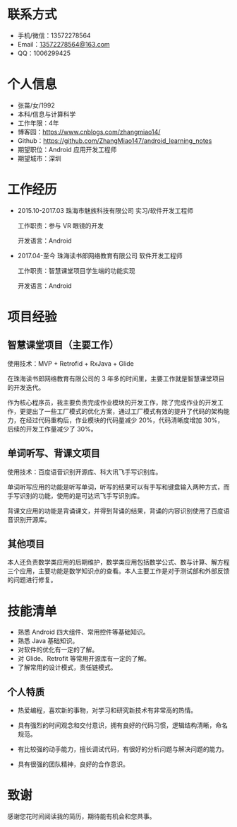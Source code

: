 
# 联系方式
- 手机/微信：13572278564
- Email：13572278564@163.com
- QQ：1006299425


# 个人信息

 - 张苗/女/1992 
 - 本科/信息与计算科学 
 - 工作年限：4年
 - 博客园：https://www.cnblogs.com/zhangmiao14/
 - Github：https://github.com/ZhangMiao147/android_learning_notes
 - 期望职位：Android 应用开发工程师
 - 期望城市：深圳

# 工作经历

* 2015.10-2017.03  珠海市魅族科技有限公司  实习/软件开发工程师

  工作职责：参与 VR 眼镜的开发

  开发语言：Android

* 2017.04-至今  珠海读书郎网络教育有限公司  软件开发工程师

  工作职责：智慧课堂项目学生端的功能实现

  开发语言：Android

# 项目经验

## 智慧课堂项目（主要工作）

使用技术：MVP + Retrofid + RxJava + Glide

在珠海读书郎网络教育有限公司的 3 年多的时间里，主要工作就是智慧课堂项目的开发迭代。

作为核心程序员，我主要负责完成作业模块的开发工作，除了完成作业的开发工作，更提出了一些工厂模式的优化方案，通过工厂模式有效的提升了代码的架构能力，在经过代码重构后，作业模块的代码量减少 20%，代码清晰度增加 30%，后续的开发工作量减少了 30%。

## 单词听写、背课文项目

使用技术：百度语音识别开源库、科大讯飞手写识别库。

单词听写应用的功能是听写单词，听写的结果可以有手写和键盘输入两种方式，而手写识别的功能，使用的是可达讯飞手写识别库。

背课文应用的功能是背诵课文，并得到背诵的结果，背诵的内容识别使用了百度语音识别开源库。

## 其他项目

本人还负责数学类应用的后期维护，数学类应用包括数学公式、数与计算、解方程三个应用，主要功能是数学知识点的查看。本人主要工作是对于测试部和外部反馈的问题进行修复。

# 技能清单
- 熟悉 Android 四大组件、常用控件等基础知识。
- 熟悉 Java 基础知识。
- 对软件的优化有一定的了解。
- 对 Glide、Retrofit 等常用开源库有一定的了解。
- 了解常用的设计模式，责任链模式。
## 个人特质

* 热爱编程，喜欢新的事物，对学习和研究新技术有非常高的热情。

* 具有强烈的时间观念和交付意识，拥有良好的代码习惯，逻辑结构清晰，命名规范。

* 有比较强的动手能力，擅长调试代码，有很好的分析问题与解决问题的能力。

* 具有很强的团队精神，良好的合作意识。

# 致谢

感谢您花时间阅读我的简历，期待能有机会和您共事。
      